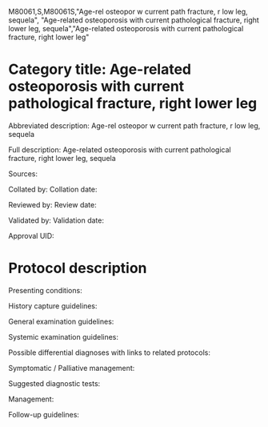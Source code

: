 M80061,S,M80061S,"Age-rel osteopor w current path fracture, r low leg, sequela", "Age-related osteoporosis with current pathological fracture, right lower leg, sequela","Age-related osteoporosis with current pathological fracture, right lower leg"
# Category title: Age-related osteoporosis with current pathological fracture, right lower leg

Abbreviated description: Age-rel osteopor w current path fracture, r low leg, sequela

Full description: Age-related osteoporosis with current pathological fracture, right lower leg, sequela

Sources:

Collated by:
Collation date:

Reviewed by:
Review date:

Validated by:
Validation date:

Approval UID:

# Protocol description

Presenting conditions:

History capture guidelines:

General examination guidelines:

Systemic examination guidelines:

Possible differential diagnoses with links to related protocols:

Symptomatic / Palliative management:

Suggested diagnostic tests:

Management:

Follow-up guidelines:
